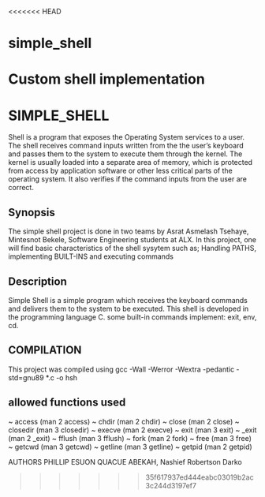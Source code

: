<<<<<<< HEAD
# simple_shell
Custom shell implementation
=======
# SIMPLE_SHELL #
Shell is a program that exposes the Operating System services to a user. The shell receives command inputs written from the the user’s keyboard and passes them to the system to execute them through the kernel. The kernel is usually loaded into a separate area of memory, which is protected from access by application software or other less critical parts of the operating system. It also verifies if the command inputs from the user are correct.


## Synopsis ##
The simple shell project is done in two teams by Asrat Asmelash Tsehaye, Mintesnot Bekele, Software Engineering students at ALX.
In this project, one will find basic characteristics of the shell sysytem such as; Handling PATHS, implementing BUILT-INS and executing commands

## Description ##
Simple Shell is a simple program which receives the keyboard commands and delivers them to the system to be executed. This shell is developed in the programming language C.  some built-in commands implement: exit, env, cd.
## COMPILATION ##
This project was compiled using gcc -Wall -Werror -Wextra -pedantic -std=gnu89 *.c -o hsh

## allowed functions used ##

~ access (man 2 access)
~ chdir (man 2 chdir)
~ close (man 2 close)
~ closedir (man 3 closedir)
~ execve (man 2 execve)
~ exit (man 3 exit)
~ _exit (man 2 _exit)
~ fflush (man 3 fflush)
~ fork (man 2 fork)
~ free (man 3 free)
~ getcwd (man 3 getcwd)
~ getline (man 3 getline)
~ getpid (man 2 getpid)
      
      
   AUTHORS
        PHILLIP ESUON QUACUE ABEKAH, Nashief Robertson Darko
>>>>>>> 35f617937ed444eabc03019b2ac3c244d3197ef7
